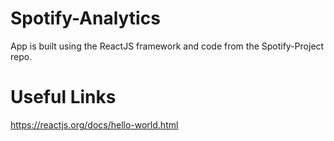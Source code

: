 # Spotify-Analytics

App is built using the ReactJS framework and code from the Spotify-Project repo.

# Useful Links
https://reactjs.org/docs/hello-world.html
